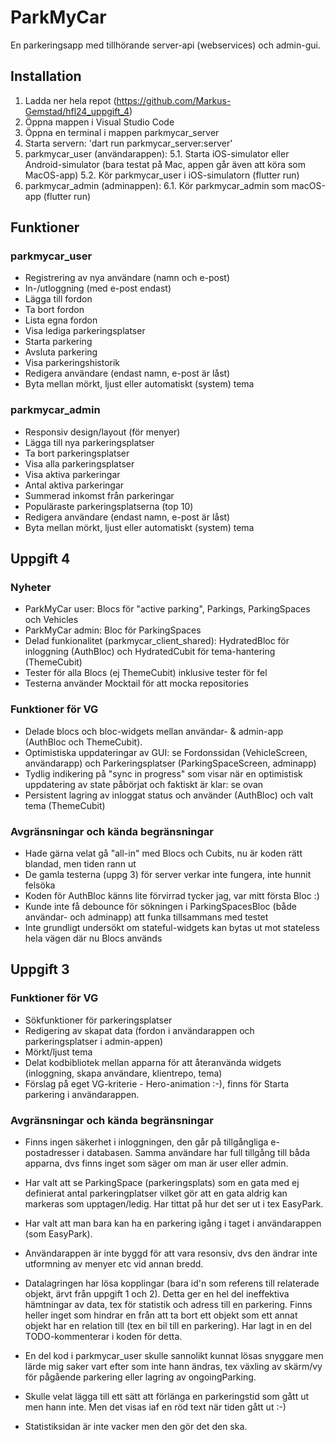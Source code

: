 # ParkMyCar

En parkeringsapp med tillhörande server-api (webservices) och admin-gui.

## Installation

1. Ladda ner hela repot (https://github.com/Markus-Gemstad/hfl24_uppgift_4)
2. Öppna mappen i Visual Studio Code
3. Öppna en terminal i mappen parkmycar_server
4. Starta servern: 'dart run parkmycar_server:server'
5. parkmycar_user (användarappen):
5.1. Starta iOS-simulator eller Android-simulator (bara testat på Mac, appen går även att köra som MacOS-app)
5.2. Kör parkmycar_user i iOS-simulatorn (flutter run)
6. parkmycar_admin (adminappen):
6.1. Kör parkmycar_admin som macOS-app (flutter run)

## Funktioner
### parkmycar_user

- Registrering av nya användare (namn och e-post)
- In-/utloggning (med e-post endast)
- Lägga till fordon
- Ta bort fordon
- Lista egna fordon
- Visa lediga parkeringsplatser
- Starta parkering
- Avsluta parkering
- Visa parkeringshistorik
- Redigera användare (endast namn, e-post är låst)
- Byta mellan mörkt, ljust eller automatiskt (system) tema

### parkmycar_admin

- Responsiv design/layout (för menyer)
- Lägga till nya parkeringsplatser
- Ta bort parkeringsplatser
- Visa alla parkeringsplatser
- Visa aktiva parkeringar
- Antal aktiva parkeringar
- Summerad inkomst från parkeringar
- Populäraste parkeringsplatserna (top 10)
- Redigera användare (endast namn, e-post är låst)
- Byta mellan mörkt, ljust eller automatiskt (system) tema

## Uppgift 4

### Nyheter

- ParkMyCar user: Blocs för "active parking", Parkings, ParkingSpaces och Vehicles
- ParkMyCar admin: Bloc för ParkingSpaces
- Delad funkionalitet (parkmycar_client_shared): HydratedBloc för inloggning (AuthBloc) och HydratedCubit för tema-hantering (ThemeCubit)
- Tester för alla Blocs (ej ThemeCubit) inklusive tester för fel
- Testerna använder Mocktail för att mocka repositories

### Funktioner för VG

- Delade blocs och bloc-widgets mellan användar- & admin-app (AuthBloc och ThemeCubit).
- Optimistiska uppdateringar av GUI: se Fordonssidan (VehicleScreen, användarapp) och Parkeringsplatser (ParkingSpaceScreen, adminapp)
- Tydlig indikering på "sync in progress" som visar när en optimistisk uppdatering av state påbörjat och faktiskt är klar: se ovan
- Persistent lagring av inloggat status och använder (AuthBloc) och valt tema (ThemeCubit)

### Avgränsningar och kända begränsningar

- Hade gärna velat gå "all-in" med Blocs och Cubits, nu är koden rätt blandad, men tiden rann ut
- De gamla testerna (uppg 3) för server verkar inte fungera, inte hunnit felsöka
- Koden för AuthBloc känns lite förvirrad tycker jag, var mitt första Bloc :)
- Kunde inte få debounce för sökningen i ParkingSpacesBloc (både användar- och adminapp) att funka tillsammans med testet
- Inte grundligt undersökt om stateful-widgets kan bytas ut mot stateless hela vägen där nu Blocs används

## Uppgift 3

### Funktioner för VG

- Sökfunktioner för parkeringsplatser
- Redigering av skapat data (fordon i användarappen och parkeringsplatser i admin-appen)
- Mörkt/ljust tema
- Delat kodbibliotek mellan apparna för att återanvända widgets (inloggning, skapa användare, klientrepo, tema)
- Förslag på eget VG-kriterie - Hero-animation :-), finns för Starta parkering i användarappen.

### Avgränsningar och kända begränsningar

- Finns ingen säkerhet i inloggningen, den går på tillgångliga e-postadresser i databasen. Samma användare har full tillgång till båda apparna, dvs finns inget som säger om man är user eller admin. 

- Har valt att se ParkingSpace (parkeringsplats) som en gata med ej definierat antal parkeringplatser vilket gör att en gata aldrig kan markeras som upptagen/ledig. Har tittat på hur det ser ut i tex EasyPark.

- Har valt att man bara kan ha en parkering igång i taget i användarappen (som EasyPark).

- Användarappen är inte byggd för att vara resonsiv, dvs den ändrar inte utformning av menyer etc vid annan bredd.

- Datalagringen har lösa kopplingar (bara id'n som referens till relaterade objekt, ärvt från uppgift 1 och 2). Detta ger en hel del ineffektiva hämtningar av data, tex för statistik och adress till en parkering. Finns heller inget som hindrar en från att ta bort ett objekt som ett annat objekt har en relation till (tex en bil till en parkering). Har lagt in en del TODO-kommenterar i koden för detta.

- En del kod i parkmycar_user skulle sannolikt kunnat lösas snyggare men lärde mig saker vart efter som inte hann ändras, tex växling av skärm/vy för pågående parkering eller lagring av ongoingParking.

- Skulle velat lägga till ett sätt att förlänga en parkeringstid som gått ut men hann inte. Men det visas iaf en röd text när tiden gått ut :-)

- Statistiksidan är inte vacker men den gör det den ska.


